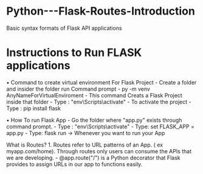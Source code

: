 # Python---Flask-Routes-Introduction
Basic syntax formats of Flask API applications

# Instructions to Run FLASK applications

• Command to create virtual environment For Flask Project
	- Create a folder and insider the folder run Command prompt
	-  py -m venv AnyNameForVirtualEnviroment  - This command Creats a Flask Project inside that folder
	- Type :   "env\Scripts\activate"  - To activate the project
	- Type : pip install flask
	


• How To run Flask App
	- Go the folder where "app.py" exists through command prompt.
	- Type :   "env\Scripts\activate"
	- Type:  set FLASK_APP = app.py
	- Type:    flask run  -> Whenever you want to run your App


What is Routes?
	1. Routes refer to URL patterns of an App. ( ex   myapp.com/home).  Through routes only users can consume the APIs that we are developing. 
	- @app.route("/")  is a Python decorator that Flask provides to assign URLs in our app to functions easily.


